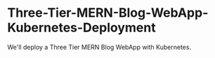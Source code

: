 # Three-Tier-MERN-Blog-WebApp-Kubernetes-Deployment
We'll deploy a Three Tier MERN Blog WebApp with Kubernetes.
